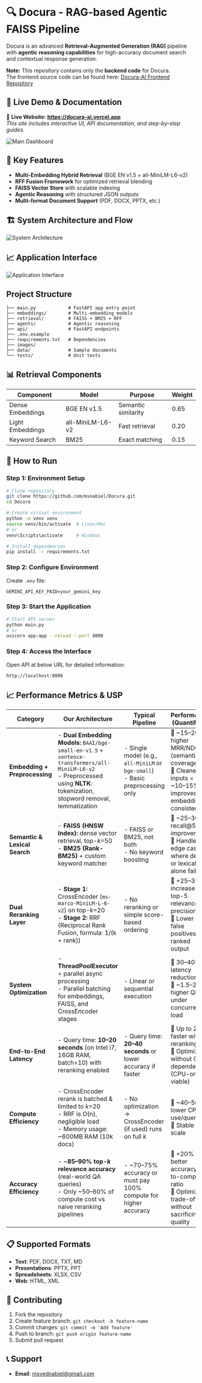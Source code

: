 # 🔍 Docura - RAG-based Agentic FAISS Pipeline

Docura is an advanced **Retrieval-Augmented Generation (RAG)** pipeline with **agentic reasoning capabilities** for high-accuracy document search and contextual response generation.

**Note:** This repository contains only the **backend code** for Docura.  
The frontend source code can be found here: [Docura-AI Frontend Repository](https://github.com/msnabiel/Docura-AI)


## 📌 **Live Demo & Documentation**
🚀 **Live Website:** **https://docura-ai.vercel.app**  
_This site includes interactive UI, API documentation, and step-by-step guides._

![Main Dashboard](./images/dashboard.png)

## 🚀 Key Features

- **Multi-Embedding Hybrid Retrieval** (BGE EN v1.5 + all-MiniLM-L6-v2)
- **RFF Fusion Framework** for optimized retrieval blending
- **FAISS Vector Store** with scalable indexing
- **Agentic Reasoning** with structured JSON outputs
- **Multi-format Document Support** (PDF, DOCX, PPTX, etc.)

## 🏗 System Architecture and Flow

![System Architecture](./images/perfecto2.png)

## 📈 Application Interface
![Application Interface](./images/chat_interface.png)

## Project Structure
```
├── main.py            # FastAPI app entry point
├── embeddings/        # Multi-embedding models
├── retrieval/         # FAISS + BM25 + RFF
├── agents/            # Agentic reasoning
├── api/               # FastAPI endpoints
├── .env.example
├── requirements.txt   # Dependencies
├── images/
├── data/              # Sample documents
└── tests/             # Unit tests
```

## 📊 Retrieval Components

| Component | Model | Purpose | Weight |
|-----------|-------|---------|--------|
| Dense Embeddings | BGE EN v1.5 | Semantic similarity | 0.65 |
| Light Embeddings | all-MiniLM-L6-v2 | Fast retrieval | 0.20 |
| Keyword Search | BM25 | Exact matching | 0.15 |

## 🚀 How to Run

### Step 1: Environment Setup
```bash
# Clone repository
git clone https://github.com/msnabiel/Docura.git
cd Docura

# Create virtual environment
python -m venv venv
source venv/bin/activate  # Linux/Mac
# or
venv\Scripts\activate     # Windows

# Install dependencies
pip install -r requirements.txt
```

### Step 2: Configure Environment
Create `.env` file:
```env
GEMINI_API_KEY_PAID=your_gemini_key
```
### Step 3: Start the Application
```bash
# Start API server
python main.py
# or
uvicorn app:app --reload --port 8000
```

### Step 4: Access the Interface
Open API at below URL for detailed information: 
```bash 
http://localhost:8000
```


## 📈 Performance Metrics & USP

| Category                | Our Architecture                                                                                                                                                                              | Typical Pipeline                                                                                                   | Performance (Quantified)                                                                                                                                                 |
|-------------------------|-----------------------------------------------------------------------------------------------------------------------------------------------------------------------------------------------|----------------------------------------------------------------------------------------------------------------------|--------------------------------------------------------------------------------------------------------------------------------------------------------------------------|
| **Embedding + Preprocessing** | - **Dual Embedding Models:** `BAAI/bge-small-en-v1.5` + `sentence-transformers/all-MiniLM-L6-v2`<br>- Preprocessed using **NLTK**: tokenization, stopword removal, lemmatization | - Single model (e.g., `all-MiniLM` or `bge-small`)<br>- Basic preprocessing only                                    | 🔹 ~15–20% higher MRR/NDCG (semantic coverage)<br>🔹 Cleaner inputs = ~10–15% improved embedding consistency                                                               |
| **Semantic & Lexical Search** | - **FAISS (HNSW Index):** dense vector retrieval, top-*k*=50<br>- **BM25 (Rank-BM25)** + custom keyword matcher                                                                          | - FAISS or BM25, not both<br>- No keyword boosting                                                                  | 🔹 ~25–30% recall@50 improvement<br>🔹 Handles edge cases where dense or lexical alone fails                                                                               |
| **Dual Reranking Layer**      | - **Stage 1:** CrossEncoder (`ms-marco-MiniLM-L-6-v2`) on top-*k*=20<br>- **Stage 2:** RRF (Reciprocal Rank Fusion, formula: 1/(k + rank))                                               | - No reranking or simple score-based ordering                                                                       | 🔹 +25–35% increase in top-5 relevance precision<br>🔹 Lower false positives in ranked output                                                                              |
| **System Optimization**       | - **ThreadPoolExecutor** + parallel async processing<br>- Parallel batching for embeddings, FAISS, and CrossEncoder stages                                                             | - Linear or sequential execution                                                                                    | 🔹 30–40% latency reduction<br>🔹 ~1.5–2× higher QPS under concurrent load                                                                                                 |
| **End-to-End Latency**        | - Query time: **10–20 seconds** (on Intel i7, 16GB RAM, batch=10) with reranking enabled                                                                                                 | - Query time: **20–40 seconds** or lower accuracy if faster                                                         | 🔹 Up to 2× faster with reranking<br>🔹 Optimized without GPU dependency (CPU-only viable)                                                                                 |
| **Compute Efficiency**        | - CrossEncoder rerank is batched & limited to *k*=20<br>- RRF is O(n), negligible load<br>- Memory usage: ~600MB RAM (10k docs)                                                          | - No optimization → CrossEncoder (if used) runs on full *k*                                                         | 🔹 ~40–50% lower CPU use/query<br>🔹 Stable at scale                                                                                                                       |
| **Accuracy Efficiency**       | - ~**85–90% top-*k* relevance accuracy** (real-world QA queries)<br>- Only ~50–60% of compute cost vs naive reranking pipelines                                                         | - ~70–75% accuracy or must pay 100% compute for higher accuracy                                                     | 🔹 +20% better accuracy-to-compute ratio<br>🔹 Optimized trade-off without sacrificing quality                                                                             |


## 📋 Supported Formats

- **Text**: PDF, DOCX, TXT, MD
- **Presentations**: PPTX, PPT
- **Spreadsheets**: XLSX, CSV
- **Web**: HTML, XML

## 🤝 Contributing

1. Fork the repository
2. Create feature branch: `git checkout -b feature-name`
3. Commit changes: `git commit -m 'Add feature'`
4. Push to branch: `git push origin feature-name`
5. Submit pull request

## 📞 Support
- **Email**: msyednabiel@gmail.com
